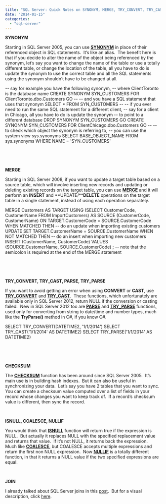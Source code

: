 ```yaml
---
title: "SQL Server: Quick Notes on SYNONYM, MERGE, TRY_CONVERT, TRY_CAST, PARSE, TRY_PARSE, CHECKSUM, ISNULL, COALESCE, NULLIF, and JOIN"
date: "2014-01-15"
categories: 
  - "sql-server"
---
```


**SYNONYM**

Starting in SQL Server 2005, you can use **[SYNONYM](http://msdn.microsoft.com/en-us/library/ms191230(v=sql.90).aspx)** in place of their referenced object in SQL statements.  It’s like an alias.  The benefit here is that if you decide to alter the name of the object being referenced by the synonym, let’s say you want to change the name of the table or use a totally different table, or change the location of the table, all you have to do is update the synonym to use the correct table and all the SQL statements using the synonym shouldn’t have to be changed at all.

\-- say for example you have the following synonym,
\-- where ClientToronto is the database name
CREATE SYNONYM SYN_CUSTOMERS FOR ClientToronto.dbo.Customers
GO
\-- 
\-- and you have a SQL statement that uses that synonym
SELECT * FROM SYN_CUSTOMERS
\-- 
\-- if you ever need to run the same SQL statement for a different client,
\-- say for a client in Chicago, all you have to do is update the synonym
\-- to point to a different database
DROP SYNONYM SYN_CUSTOMERS
GO
CREATE SYNONYM SYN_CUSTOMERS FOR ClientChicago.dbo.Customers
GO
\--
\-- to check which object the synonym is referring to, 
\-- you can use the system view sys.synonyms
SELECT BASE_OBJECT_NAME FROM sys.synonyms WHERE NAME = 'SYN_CUSTOMERS'

 

 

**MERGE**

Starting in SQL Server 2008, if you want to update a target table based on a source table, which will involve inserting new records and updating or deleting existing records on the target table, you can use **[MERGE](http://msdn.microsoft.com/en-us/library/bb510625(v=sql.105).aspx)** and it will perform an **INSERT** and **UPDATE/****DELETE** operations on the target table in a single statement, instead of using each operation separately.

MERGE Customers AS TARGET
USING (SELECT CustomerCode, CustomerName FROM ImportCustomers) 
    AS SOURCE (CustomerCode, CustomerName)
ON TARGET.CustomerCode = SOURCE.CustomerCode
WHEN MATCHED THEN 
    \-- do an update when importing existing customers
    UPDATE SET TARGET.CustomerName = SOURCE.CustomerName
WHEN NOT MATCHED THEN 
    \-- do an insert when importing new customers
    INSERT (CustomerName, CustomerCode)
    VALUES (SOURCE.CustomerName, SOURCE.CustomerCode)
; 
\-- note that the semicolon is required at the end of the MERGE statement

 

 

**TRY_CONVERT, TRY_CAST, PARSE, TRY_PARSE**

If you want to avoid getting an error when using **CONVERT** or **CAST**, use **[TRY_CONVERT](http://msdn.microsoft.com/en-us/library/hh230993.aspx)** and **[TRY_CAST](http://msdn.microsoft.com/en-us/library/hh974669.aspx)**.  These functions, which unfortunately are available only in SQL Server 2012, return NULL if the conversion or casting failed.  New in SQL Server 2012 too are **[PARSE](http://msdn.microsoft.com/en-us/library/hh213316.aspx)** and **[TRY_PARSE](http://msdn.microsoft.com/en-us/library/hh213126.aspx)** functions, used only for converting from string to date/time and number types, much like the **TryParse()** method in C#, if you know C#.

SELECT TRY_CONVERT(DATETIME2, '1/1/2014')
SELECT TRY_CAST('1/1/2014' AS DATETIME2)
SELECT TRY_PARSE('1/1/2014' AS DATETIME2)

 

 

**CHECKSUM**

The [**CHECKSUM**](http://msdn.microsoft.com/en-us/library/ms189788(v=sql.90).aspx) function has been around since SQL Server 2005.  It’s main use is in building hash indexes.  But it can also be useful in synchronizing your data.  Let’s say you have 2 tables that you want to sync.  You can create a checksum value computed over a list of fields in your record whose changes you want to keep track of.  If a record’s checksum value is different, then sync the record.

 

**ISNULL, COALESCE, NULLIF**

You would think that **[ISNULL](http://msdn.microsoft.com/en-us/library/ms184325(v=sql.90).aspx)** function will return true if the expression is NULL.  But actually it replaces NULL with the specified replacement value and returns that value.  If it’s not NULL, it returns back the expression.  Much like **[COALESCE](http://msdn.microsoft.com/en-us/library/ms190349(v=sql.90).aspx)**, but COALESCE accepts multiple expressions and return the first non NULL expression.  Now **[NULLIF](http://msdn.microsoft.com/en-us/library/ms177562(v=sql.90).aspx)** is a totally different function, in that it returns a NULL value if the two specified expressions are equal.

 

**JOIN**

I already talked about SQL Server joins in this [post](http://rodansotto.wordpress.com/2007/05/05/sql-server-2005-joins-and-union/).  But for a visual description, click [here](http://www.codeproject.com/KB/database/Visual_SQL_Joins/Visual_SQL_JOINS_orig.jpg).
